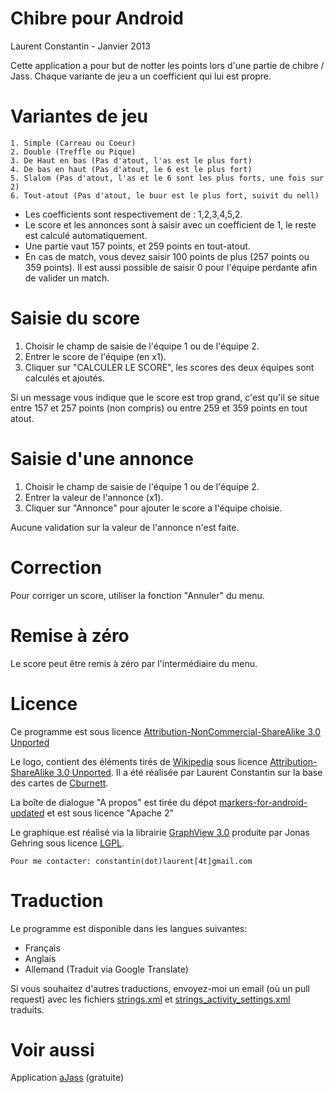 # Chibre pour Android

Laurent Constantin -  Janvier 2013

Cette application a pour but de notter les points lors d'une partie de chibre / Jass.
Chaque variante de jeu a un coefficient qui lui est propre.

# Variantes de jeu

	1. Simple (Carreau ou Coeur)
	2. Double (Treffle ou Pique)
	3. De Haut en bas (Pas d'atout, l'as est le plus fort)
	4. De bas en haut (Pas d'atout, le 6 est le plus fort)
	5. Slalom (Pas d'atout, l'as et le 6 sont les plus forts, une fois sur 2)
	6. Tout-atout (Pas d'atout, le buur est le plus fort, suivit du nell)
	
- Les coefficients sont respectivement de : 1,2,3,4,5,2.
- Le score et les annonces sont à saisir avec un coefficient de 1, le reste est calculé automatiquement.
- Une partie vaut 157 points, et 259 points en tout-atout.
- En cas de match, vous devez saisir 100 points de plus (257 points ou 359 points).
Il est aussi possible de saisir 0 pour l'équipe perdante afin de valider un match.
	

# Saisie du score
1. Choisir le champ de saisie de l'équipe 1 ou de l'équipe 2.
2. Entrer le score de l'équipe (en x1).
3. Cliquer sur "CALCULER LE SCORE", les scores des deux équipes sont calculés et ajoutés.

Si un message vous indique que le score est trop grand, c'est qu'il se situe entre
157 et 257 points (non compris) ou entre 259 et 359 points en tout atout.

# Saisie d'une annonce
1. Choisir le champ de saisie de l'équipe 1 ou de l'équipe 2.
2. Entrer la valeur de l'annonce (x1).
3. Cliquer sur "Annonce" pour ajouter le score a l'équipe choisie.

Aucune validation sur la valeur de l'annonce n'est faite.

# Correction
Pour corriger un score, utiliser la fonction "Annuler" du menu.

# Remise à zéro
Le score peut être remis à zéro par l'intermédiaire du menu.

# Licence
Ce programme est sous licence [Attribution-NonCommercial-ShareAlike 3.0 Unported](http://creativecommons.org/licenses/by-nc-sa/3.0/)

Le logo, contient des éléments tirés de [Wikipedia](http://en.wikipedia.org/wiki/File:Playing_card_club_A.svg) sous licence [Attribution-ShareAlike 3.0 Unported](http://creativecommons.org/licenses/by-sa/3.0/deed.en). Il a été réalisée par Laurent Constantin sur la base des cartes de [Cburnett](http://en.wikipedia.org/wiki/User:Cburnett).

La boîte de dialogue "A propos" est tirée du dépot [markers-for-android-updated](https://github.com/FunkyAndroid/markers-for-android-updated/tree/master/res/drawable-xhdpi) et est sous licence "Apache 2"

Le graphique est réalisé via la librairie [GraphView 3.0](http://www.jjoe64.com/p/graphview-library.html) produite par Jonas Gehring sous licence [LGPL](http://www.gnu.org/licenses/lgpl.html).

	Pour me contacter: constantin(dot)laurent[4t]gmail.com

# Traduction
Le programme est disponible dans les langues suivantes:

* Français
* Anglais
* Allemand (Traduit via Google Translate)

Si vous souhaitez d'autres traductions, envoyez-moi un email (où un pull request) avec les fichiers [strings.xml](https://github.com/ragusa87/android-Chibre/blob/master/res/values/strings.xml) et [strings_activity_settings.xml](https://github.com/ragusa87/android-Chibre/blob/master/res/values/strings_activity_settings.xml) traduits.
	
	
# Voir aussi
Application [aJass](https://play.google.com/store/apps/details?id=com.ajass) (gratuite)
